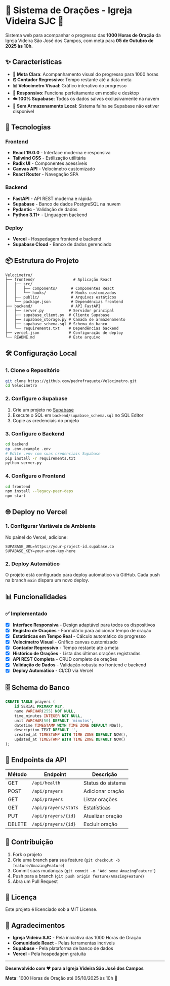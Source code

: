 # 💚 Sistema de Orações - Igreja Videira SJC 💜

Sistema web para acompanhar o progresso das **1000 Horas de Oração** da Igreja Videira São José dos Campos, com meta para **05 de Outubro de 2025 às 10h**.

## ✨ Características

- **🎯 Meta Clara**: Acompanhamento visual do progresso para 1000 horas
- **⏰ Contador Regressivo**: Tempo restante até a data meta
- **📊 Velocímetro Visual**: Gráfico interativo do progresso
- **📱 Responsivo**: Funciona perfeitamente em mobile e desktop
- **☁️ 100% Supabase**: Todos os dados salvos exclusivamente na nuvem
- **🚫 Sem Armazenamento Local**: Sistema falha se Supabase não estiver disponível

## 🚀 Tecnologias

### Frontend
- **React 19.0.0** - Interface moderna e responsiva
- **Tailwind CSS** - Estilização utilitária
- **Radix UI** - Componentes acessíveis
- **Canvas API** - Velocímetro customizado
- **React Router** - Navegação SPA

### Backend
- **FastAPI** - API REST moderna e rápida
- **Supabase** - Banco de dados PostgreSQL na nuvem
- **Pydantic** - Validação de dados
- **Python 3.11+** - Linguagem backend

### Deploy
- **Vercel** - Hospedagem frontend e backend
- **Supabase Cloud** - Banco de dados gerenciado

## 📦 Estrutura do Projeto

```
Velocimetro/
├── frontend/                 # Aplicação React
│   ├── src/
│   │   ├── components/      # Componentes React
│   │   └── hooks/           # Hooks customizados
│   ├── public/              # Arquivos estáticos
│   └── package.json         # Dependências frontend
├── backend/                 # API FastAPI
│   ├── server.py           # Servidor principal
│   ├── supabase_client.py  # Cliente Supabase
│   ├── supabase_storage.py # Camada de armazenamento
│   ├── supabase_schema.sql # Schema do banco
│   └── requirements.txt    # Dependências backend
├── vercel.json             # Configuração de deploy
└── README.md               # Este arquivo
```

## 🛠️ Configuração Local

### 1. Clone o Repositório
```bash
git clone https://github.com/pedrofraquete/Velocimetro.git
cd Velocimetro
```

### 2. Configure o Supabase

1. Crie um projeto no [Supabase](https://supabase.com)
2. Execute o SQL em `backend/supabase_schema.sql` no SQL Editor
3. Copie as credenciais do projeto

### 3. Configure o Backend
```bash
cd backend
cp .env.example .env
# Edite .env com suas credenciais Supabase
pip install -r requirements.txt
python server.py
```

### 4. Configure o Frontend
```bash
cd frontend
npm install --legacy-peer-deps
npm start
```

## 🌐 Deploy no Vercel

### 1. Configurar Variáveis de Ambiente

No painel do Vercel, adicione:
```
SUPABASE_URL=https://your-project-id.supabase.co
SUPABASE_KEY=your-anon-key-here
```

### 2. Deploy Automático

O projeto está configurado para deploy automático via GitHub. Cada push na branch `main` dispara um novo deploy.

## 📊 Funcionalidades

### ✅ Implementado

- [x] **Interface Responsiva** - Design adaptável para todos os dispositivos
- [x] **Registro de Orações** - Formulário para adicionar tempo de oração
- [x] **Estatísticas em Tempo Real** - Cálculo automático do progresso
- [x] **Velocímetro Visual** - Gráfico canvas customizado
- [x] **Contador Regressivo** - Tempo restante até a meta
- [x] **Histórico de Orações** - Lista das últimas orações registradas
- [x] **API REST Completa** - CRUD completo de orações
- [x] **Validação de Dados** - Validação robusta no frontend e backend
- [x] **Deploy Automático** - CI/CD via Vercel

## 🗄️ Schema do Banco

```sql
CREATE TABLE prayers (
    id SERIAL PRIMARY KEY,
    name VARCHAR(255) NOT NULL,
    time_minutes INTEGER NOT NULL,
    unit VARCHAR(50) DEFAULT 'minutos',
    datetime TIMESTAMP WITH TIME ZONE DEFAULT NOW(),
    description TEXT DEFAULT '',
    created_at TIMESTAMP WITH TIME ZONE DEFAULT NOW(),
    updated_at TIMESTAMP WITH TIME ZONE DEFAULT NOW()
);
```

## 🔗 Endpoints da API

| Método | Endpoint | Descrição |
|--------|----------|-----------|
| GET | `/api/health` | Status do sistema |
| POST | `/api/prayers` | Adicionar oração |
| GET | `/api/prayers` | Listar orações |
| GET | `/api/prayers/stats` | Estatísticas |
| PUT | `/api/prayers/{id}` | Atualizar oração |
| DELETE | `/api/prayers/{id}` | Excluir oração |

## 🤝 Contribuição

1. Fork o projeto
2. Crie uma branch para sua feature (`git checkout -b feature/AmazingFeature`)
3. Commit suas mudanças (`git commit -m 'Add some AmazingFeature'`)
4. Push para a branch (`git push origin feature/AmazingFeature`)
5. Abra um Pull Request

## 📄 Licença

Este projeto é licenciado sob a MIT License.

## 🙏 Agradecimentos

- **Igreja Videira SJC** - Pela iniciativa das 1000 Horas de Oração
- **Comunidade React** - Pelas ferramentas incríveis
- **Supabase** - Pela plataforma de banco de dados
- **Vercel** - Pela hospedagem gratuita

---

**Desenvolvido com ❤️ para a Igreja Videira São José dos Campos**

**Meta**: 1000 Horas de Oração até 05/10/2025 às 10h 🎯

